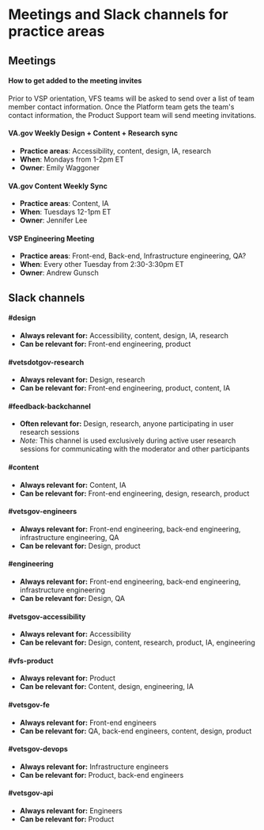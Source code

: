 # Meetings and Slack channels for practice areas

## Meetings

#### How to get added to the meeting invites
Prior to VSP orientation, VFS teams will be asked to send over a list of team member contact information. Once the Platform team gets the team's contact information, the Product Support team will send meeting invitations.

#### VA.gov Weekly Design + Content + Research sync

- **Practice areas**: Accessibility, content, design, IA, research
- **When**: Mondays from 1-2pm ET
- **Owner**: Emily Waggoner

#### VA.gov Content Weekly Sync

- **Practice areas**: Content, IA
- **When**: Tuesdays 12-1pm ET
- **Owner**: Jennifer Lee

#### VSP Engineering Meeting

- **Practice areas**: Front-end, Back-end, Infrastructure engineering, QA?
- **When**: Every other Tuesday from 2:30-3:30pm ET
- **Owner**: Andrew Gunsch

## Slack channels

#### #design
- **Always relevant for:** Accessibility, content, design, IA, research
- **Can be relevant for:** Front-end engineering, product

#### #vetsdotgov-research
- **Always relevant for:** Design, research
- **Can be relevant for:** Front-end engineering, product, content, IA

#### #feedback-backchannel
- **Often relevant for:** Design, research, anyone participating in user research sessions
- *Note:* This channel is used exclusively during active user research sessions for communicating with the moderator and other participants

#### #content
- **Always relevant for:** Content, IA
- **Can be relevant for:** Front-end engineering, design, research, product

#### #vetsgov-engineers
- **Always relevant for:** Front-end engineering, back-end engineering, infrastructure engineering, QA
- **Can be relevant for:** Design, product

#### #engineering
- **Always relevant for:** Front-end engineering, back-end engineering, infrastructure engineering
- **Can be relevant for:** Design, QA

#### #vetsgov-accessibility
- **Always relevant for:** Accessibility
- **Can be relevant for:** Design, content, research, product, IA, engineering

#### #vfs-product
- **Always relevant for:** Product
- **Can be relevant for:** Content, design, engineering, IA

#### #vetsgov-fe
- **Always relevant for:** Front-end engineers
- **Can be relevant for:** QA, back-end engineers, content, design, product

#### #vetsgov-devops
- **Always relevant for:** Infrastructure engineers
- **Can be relevant for:** Product, back-end engineers

#### #vetsgov-api
- **Always relevant for:** Engineers
- **Can be relevant for:** Product
